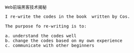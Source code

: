 <tt>Web前端黑客技术揭秘</tt>
<pre>I re-write the codes in the book  written by Cos. 

The purpose fo re-writing is to:

a. understand the codes well
b. change the codes based on my own experience
c. communicate with other beginners

</pre>
